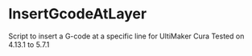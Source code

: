 # InsertGcodeAtLayer
Script to insert a G-code at a specific line for UltiMaker Cura 
Tested on 4.13.1 to 5.7.1
